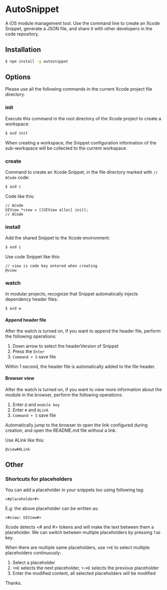 # AutoSnippet

A iOS module management tool. Use the command line to create an Xcode Snippet, generate a JSON file, and share it with other developers in the code repository.

## Installation

```bash
$ npm install -g autosnippet
```

## Options

Please use all the following commands in the current Xcode project file directory.

### init

Execute this command in the root directory of the Xcode project to create a workspace:

```bash
$ asd init
```

When creating a workspace, the Snippet configuration information of the sub-workspace will be collected to the current workspace.

### create

Command to create an Xcode Snippet, in the file directory marked with `// ACode` code:

```bash
$ asd c
```

Code like this:

```
// ACode
UIView *view = [[UIView alloc] init];
// ACode
```

### install

Add the shared Snippet to the Xcode environment:

```bash
$ asd i
```

Use code Snippet like this:

```
// view is code key entered when creating
@view 
```

### watch

In modular projects, recognize that Snippet automatically injects dependency header files:

```bash
$ asd w
```

#### Append header file

After the watch is turned on, if you want to append the header file, perform the following operations:

1. Down arrow to select the headerVersion of Snippet
2. Press the `Enter`
3. `Command + S` save file

Within 1 second, the header file is automatically added to the file header.

#### Browser view

After the watch is turned on, if you want to view more information about the module in the browser, perform the following operations:

1. Enter `@` and `module key`
2. Enter `#` and `ALink`
3. `Command + S` save file

Automatically jump to the browser to open the link configured during creation, and open the README.md file without a link.

Use ALink like this:

```
@view#ALink
```

## Other

### Shortcuts for placeholders

You can add a placeholder in your snippets too using following tag:

```
<#placeholder#>
```

E.g: the above placeholder can be written as:

```
<#view: UIView#>
```

Xcode detects <# and #> tokens and will make the text between them a placeholder. We can switch between multiple placeholders by pressing `Tab` key.

When there are multiple same placeholders, use `⌥⌘E` to select multiple placeholders continuously:

1. Select a placeholder
2. `⌥⌘E` selects the next placeholder, `⌥⇧⌘E` selects the previous placeholder
3. Enter the modified content, all selected placeholders will be modified

Thanks.